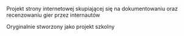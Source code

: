 Projekt strony internetowej skupiającej się na dokumentowaniu oraz recenzowaniu gier przez internautów

Oryginalnie stworzony jako projekt szkolny
